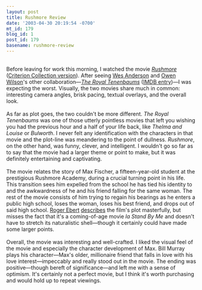 ```yaml
---
layout: post
title: Rushmore Review
date: '2003-04-30 20:19:54 -0700'
mt_id: 179
blog_id: 1
post_id: 179
basename: rushmore-review
---
```

<br />Before leaving for work this morning, I watched the movie <a href="http://www.amazon.com/exec/obidos/ASIN/6305428239/bbrown-20/ref=nosim/" title="Amazon link"><cite>Rushmore</cite></a> (<a href="http://www.amazon.com/exec/obidos/ASIN/B00003Q42P/bbrown-20/ref=nosim/">Criterion Collection version</a>). After seeing <a href="http://us.imdb.com/Name?Anderson,%20Wes" title="IMDB link">Wes Anderson</a> and <a href="http://us.imdb.com/Name?Wilson,%20Owen" title="IMDB link">Owen Wilson</a>'s other collaboration&#x2014;<a href="http://www.amazon.com/exec/obidos/ASIN/B0000640VJ/bbrown-20/ref=nosim/"><cite>The Royal Tenenbaums</cite></a> (<a href="http://us.imdb.com/Title?0265666">IMDB entry</a>)&#x2014;I was expecting the worst. Visually, the two movies share much in common: interesting camera angles, brisk pacing, textual overlays, and the overall look.<br /><br />As far as plot goes, the two couldn't be more different. <cite>The Royal Tenenbaums</cite> was one of those utterly pointless movies that left you wishing you had the previous hour and a half of your life back, like <cite>Thelma and Louise</cite> or <cite>Bulworth</cite>. I never felt any identification with the characters in that movie and the plot-line was meandering to the point of dullness. <cite>Rushmore</cite>, on the other hand, was funny, clever, and intelligent. I wouldn't go so far as to say that the movie had a larger theme or point to make, but it was definitely entertaining and captivating.<br /><br />The movie relates the story of Max Fischer, a fifteen-year-old student at the prestigious Rushmore Academy, during a crucial turning point in his life. This transition sees him expelled from the school he has tied his identity to and the awkwardness of he and his friend falling for the same woman. The rest of the movie consists of him trying to regain his bearings as he enters a public high school, loses the woman, loses his best friend, and drops out of said high school. <a href="http://www.suntimes.com/ebert/">Roger Ebert</a> <a href="http://www.suntimes.com/ebert/ebert_reviews/1999/02/020502.html" title="Ebert review">describes</a> the film's plot masterfully, but misses the fact that it's a coming-of-age movie <em> la</em> <cite>Stand By Me</cite> and doesn't have to stretch its naturalistic shell&#x2014;though it certainly could have made some larger points.<br /><br />Overall, the movie was interesting and well-crafted. I liked the visual feel of the movie and especially the character development of Max. Bill Murray plays his character&#x2014;Max's older, millionaire friend that falls in love with his love interest&#x2014;impeccably and really stood out in the movie. The ending was positive&#x2014;though bereft of significance&#x2014;and left me with a sense of optimism. It's certainly not a perfect movie, but I think it's worth purchasing and would hold up to repeat viewings.<br /><br /><br />
